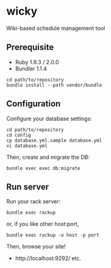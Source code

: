 wicky
=====

Wiki-based schedule management tool

## Prerequisite

* Ruby 1.9.3 / 2.0.0
* Bundler 1.1.4

~~~~
cd path/to/repository
bundle install --path vendor/bundle
~~~~

## Configuration

Configure your database settings:

~~~~
cd path/to/repository
cd config
cp database.yml.sample database.yml
vi database.yml
~~~~

Then, create and migrate the DB:

~~~~
bundle exec exec db:migrate
~~~~

## Run server

Run your rack server:

~~~~
bundle exec rackup
~~~~

or, if you like other host:port,

~~~~
bundle exec rackup -o host -p port
~~~~

Then, browse your site!

* http://localhost:9292/ etc.

